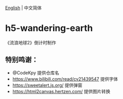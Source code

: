 [English](./README.md) | 中文简体

# h5-wandering-earth
《流浪地球2》倒计时制作

## 特别鸣谢：
- @CodeKpy 提供仓库名
- https://www.bilibili.com/read/cv21439547 提供字体
- https://sweetalert.js.org/ 提供弹窗
- https://html2canvas.hertzen.com/ 提供图片转换
